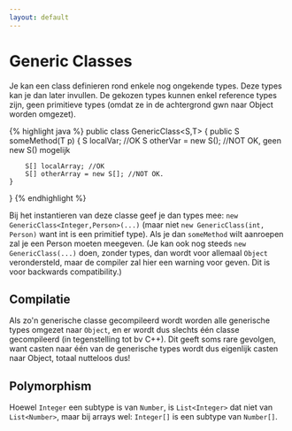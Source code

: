 ```yaml
---
layout: default
---
```


# Generic Classes

Je kan een class definieren rond enkele nog ongekende types. Deze types kan je dan later invullen. De gekozen types kunnen enkel reference types zijn, geen primitieve types (omdat ze in de achtergrond gwn naar Object worden omgezet).

{% highlight java %}
public class GenericClass<S,T> {
    public S someMethod(T p) {
        S localVar; //OK
        S otherVar = new S(); //NOT OK, geen new S() mogelijk

        S[] localArray; //OK
        S[] otherArray = new S[]; //NOT OK.
    }
}
{% endhighlight %}

Bij het instantieren van deze classe geef je dan types mee: `new GenericClass<Integer,Person>(...)` (maar niet `new GenericClass(int, Person)` want int is een primitief type). Als je dan `someMethod` wilt aanroepen zal je een Person moeten meegeven. (Je kan ook nog steeds `new GenericClass(...)` doen, zonder types, dan wordt voor allemaal `Object` verondersteld, maar de compiler zal hier een warning voor geven. Dit is voor backwards compatibility.)

## Compilatie

Als zo'n generische classe gecompileerd wordt worden alle generische types omgezet naar `Object`, en er wordt dus slechts één classe gecompileerd (in tegenstelling tot bv C++). Dit geeft soms rare gevolgen, want casten naar één van de generische types wordt dus eigenlijk casten naar Object, totaal nutteloos dus!

## Polymorphism

Hoewel `Integer` een subtype is van `Number`, is `List<Integer>` dat niet van `List<Number>`, maar bij arrays wel: `Integer[]` is een subtype van `Number[]`.
